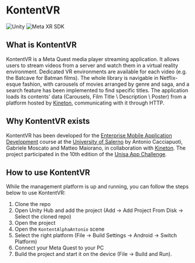 # KontentVR
![Unity](https://img.shields.io/badge/Unity-2023.3-black?logo=unity)
![Meta XR SDK](https://img.shields.io/badge/Meta%20XR%20SDK-60-blue?logo=meta)

## What is KontentVR
KontentVR is a Meta Quest media player streaming application. It allows users to stream videos from a server and watch them in a virtual reality environment. Dedicated VR environments are available for each video (e.g. the Batcave for Batman films). The whole library is navigable in Netflix-esque fashion, with carousels of movies arranged by genre and saga, and a search feature has been implemented to find specific titles. The application loads its contents' data (Carousels, Film Title \ Description \ Poster) from a platform hosted by [Kineton](https://www.kineton.it/en/), communicating with it through HTTP.

## Why KontentVR exists
KontentVR has been developed for the [Enterprise Mobile Application Development](https://unisa.coursecatalogue.cineca.it/insegnamenti/2025/511231/2016/10004/500260?coorte=2024&schemaid=17338) course at the [University of Salerno](https://www.unisa.it/) by Antonio Cacciapuoti, Gabriele Moscato and Matteo Maiorano, in collaboration with [Kineton](https://www.kineton.it/en/). The project participated in the 10th edition of the [Unisa App Challenge](https://www.unisa.it/unisa-rescue-page/dettaglio/id/529/module/87/row/10307/app-challenge-sfida-all-ultima-app).

## How to use KontentVR
While the management platform is up and running, you can follow the steps below to use KontentVR:
1. Clone the repo
2. Open Unity Hub and add the project (Add -> Add Project From Disk -> Select the cloned repo)
3. Open the project
4. Open the `KontentAlphaAntonio` scene
5. Select the right platform (File -> Build Settings -> Android -> Switch Platform)
6. Connect your Meta Quest to your PC
7. Build the project and start it on the device (File -> Build and Run).

